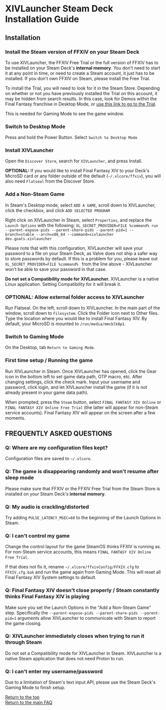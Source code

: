 # XIVLauncher Steam Deck Installation Guide

## Installation

### Install the Steam version of FFXIV on your Steam Deck

To use XIVLauncher, the FFXIV Free Trial or the full version of FFXIV has to be installed on your Steam Deck's **internal memory**. You don't need to start it at any point in time, or need to create a Steam account, it just has to be installed. If you don't own FFXIV on Steam, please install the Free Trial.

To install the Trial, you will need to look for it in the Steam Store.  Depending on whether or not you have previously installed the Trial on this account, it may be hidden from search results. In this case, look for Demos within the Final Fantasy franchise in Desktop Mode, or [use this link to go to the Trial](https://store.steampowered.com/app/312060/FINAL_FANTASY_XIV_Online_Free_Trial/).

This is needed for Gaming Mode to see the game window.

### Switch to Desktop Mode

Press and hold the Power Button. Select `Switch to Desktop Mode`

### Install XIVLauncher

Open the `Discover Store`, search for `XIVLauncher`, and press Install.

**OPTIONAL:** If you would like to install Final Fantasy XIV to your Deck's MicroSD card or any folder outside of the default (`~/.xlcore/ffxiv`), you will also need `Flatseal` from the Discover Store.

### Add a Non-Steam Game

In Steam's Desktop mode, select `ADD A GAME`, scroll down to XIVLauncher, click the checkbox, and click `ADD SELECTED PROGRAM`

Right click on XIVLauncher in Steam, select `Properties`, and replace the `Launch Options` with the following: `XL_SECRET_PROVIDER=FILE %command% run --parent-expose-pids --parent-share-pids --parent-pid=1 --branch=stable --arch=x86_64 --command=xivlauncher dev.goats.xivlauncher`

Please note that with this configuration, XIVLauncher will save your password to a file on your Steam Deck, as Valve does not ship a safer way to store passwords by default. If this is a problem for you, please leave out `XL_SECRET_PROVIDER=FILE %command% ` from the line above - XIVLauncher won't be able to save your password in that case.

**Do not set a Compatibility mode for XIVLauncher.** XIVLauncher is a native Linux application. Setting Compatibility for it will break it.

### OPTIONAL: Allow external folder access to XIVLauncher

Run Flatseal. On the left, scroll down to XIVLauncher. In the main part of the window, scroll down to `Filesystem`. Click the Folder icon next to Other files. Type the location where you would like to install Final Fantasy XIV. By default, your MicroSD is mounted to `/run/media/mmcblk0p1`.

### Switch to Gaming Mode

On the Desktop, tab `Return to Gaming Mode`.

### First time setup / Running the game

Run XIVLauncher in Steam. Once XIVLauncher has opened, click the Gear icon in the bottom left to set game data path, OTP macro, etc. After changing settings, click the check mark. Input your username and password, click login, and let XIVLauncher install the game (if it is not already present in your game data path).

When prompted, press the `Steam` button, select `FINAL FANTASY XIV Online` or `FINAL FANTASY XIV Online Free Trial` (the latter will appear for non-Steam service accounts). Final Fantasy XIV will appear on the screen after a few moments.

## FREQUENTLY ASKED QUESTIONS

### Q: Where are my configuration files kept?

Configuration files are saved to `~/.xlcore`.

### Q: The game is disappearing randomly and won't resume after sleep mode

Please make sure that FFXIV or the FFXIV Free Trial from the Steam Store is installed on your Steam Deck's **internal memory**.

### Q: My audio is crackling/distorted

Try adding `PULSE_LATENCY_MSEC=60` to the beginning of the Launch Options in Steam.

### Q: I can't control my game

Change the control layout for the game SteamOS thinks FFXIV is running as. For non-Steam service accounts, this means `FINAL FANTASY XIV Online Free Trial`.

If that does not fix it, rename `~/.xlcore/ffxivConfig/FFXIV.cfg` to `FFXIV.cfg.bak` and run the game again from Gaming Mode. This will reset all Final Fantasy XIV System settings to default.

### Q: Final Fantasy XIV doesn't close properly / Steam constantly thinks Final Fantasy XIV is playing

Make sure you set the Launch Options in the "Add a Non-Steam Game" step. Specifically the `--parent-expose-pids --parent-share-pids --parent-pid=1` arguments allow XIVLauncher to communicate with Steam to report the game closing.

### Q: XIVLauncher immediately closes when trying to run it through Steam

Do not set a Compatibility mode for XIVLauncher in Steam. XIVLauncher is a native Steam application that does not need Proton to run.

### Q: I can't enter my username/password

Due to a limitation of Steam's text input API, please use the Steam Deck's Gaming Mode to finish setup.

[Return to the top](#installation)\
<a href="{{ site.github.baseurl }}/">Return to the main FAQ</a>

